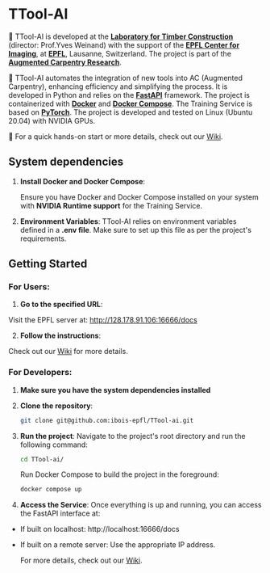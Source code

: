 
# TTool-AI

🌲 TTool-AI is developed at the [**Laboratory for Timber Construction**](https://www.epfl.ch/labs/ibois/) (director: Prof.Yves Weinand) with the support of the [**EPFL Center for Imaging**](https://imaging.epfl.ch/), at [**EPFL**](https://www.epfl.ch/en/), Lausanne, Switzerland. The project is part of the [**Augmented Carpentry Research**](https://www.epfl.ch/labs/ibois/augmented-carpentry/).


🤖 TTool-AI automates the integration of new tools into AC (Augmented Carpentry), enhancing efficiency and simplifying the process. It is developed in Python and relies on the [**FastAPI**](https://fastapi.tiangolo.com/) framework. The project is containerized with [**Docker**](https://www.docker.com/) and [**Docker Compose**](https://docs.docker.com/compose/). The Training Service is based on [**PyTorch**](https://pytorch.org/). The project is developed and tested on Linux (Ubuntu 20.04) with NVIDIA GPUs.


🚀 For a quick hands-on start or more details, check out our [Wiki](https://github.com/ibois-epfl/TTool-ai/wiki).

## System dependencies

1. **Install Docker and Docker Compose**:

    Ensure you have Docker and Docker Compose installed on your system with **NVIDIA Runtime support** for the Training Service.

2. **Environment Variables**:
    TTool-AI relies on environment variables defined in a **.env file**. 
    Make sure to set up this file as per the project's requirements.


## Getting Started

### For Users:
1. **Go to the specified URL**:

Visit the EPFL server at: http://128.178.91.106:16666/docs

2. **Follow the instructions**:

Check out our [Wiki](https://github.com/ibois-epfl/TTool-ai/wiki) for more details.


### For Developers:

1. **Make sure you have the system dependencies installed**
2. **Clone the repository**:

    ```bash
    git clone git@github.com:ibois-epfl/TTool-ai.git
    ```

3. **Run the project**:
    Navigate to the project's root directory and run the following command:
    ```bash
    cd TTool-ai/
    ```
    Run Docker Compose to build the project in the foreground:
    ```bash
    docker compose up
    ```

4. **Access the Service**:
Once everything is up and running, you can access the FastAPI interface at:
- If built on localhost: http://localhost:16666/docs
- If built on a remote server: Use the appropriate IP address.

    For more details, check out our [Wiki](https://github.com/ibois-epfl/TTool-ai/wiki).